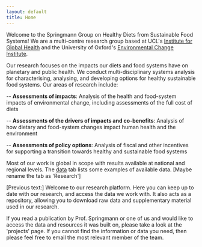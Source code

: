 ```yaml
---
layout: default
title: Home
---
```


Welcome to the Springmann Group on Healthy Diets from Sustainable Food Systems! We are a multi-centre research group based at UCL's [Institute for Global Health](https://www.ucl.ac.uk/global-health/igh-centres-0) and the University of Oxford's [Environmental Change Institute](https://www.eci.ox.ac.uk/research/environment-health).

Our research focuses on the impacts our diets and food systems have on planetary and public health. We conduct multi-disciplinary systems analysis for characterising, analysing, and developing options for healthy sustainable food systems. Our areas of research include:

-- **Assessments of impacts**: Analysis of the health and food-system impacts of environmental change, including assessments of the full cost of diets

-- **Assessments of the drivers of impacts and co-benefits**: Analysis of how dietary and food-system changes impact human health and the environment

-- **Assessments of policy options**: Analysis of fiscal and other incentives for supporting a transition towards healthy and sustainable food systems

Most of our work is global in scope with results available at national and regional levels. The [data](https://scaleffi.github.io/webtest-marco-2/data.html) tab lists some examples of available data. [Maybe rename the tab as 'Research']


[Previous text:]
Welcome to our research platform. Here you can keep up to date with our research, and access the data we work with. It also acts as a repository, allowing you to download raw data and supplementary material used in our research.

If you read a publication by Prof. Springmann or one of us and would like to access the data and resources it was built on, please take a look at 
the 'projects' page. If you cannot find the information or data you need, then please feel free to email the most relevant member of the team.
